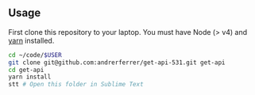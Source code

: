 ## Usage

First clone this repository to your laptop. You must have Node (> v4) and [yarn](https://yarnpkg.com/lang/en/docs/install/) installed.

```bash
cd ~/code/$USER
git clone git@github.com:andrerferrer/get-api-531.git get-api
cd get-api
yarn install
stt # Open this folder in Sublime Text
```
